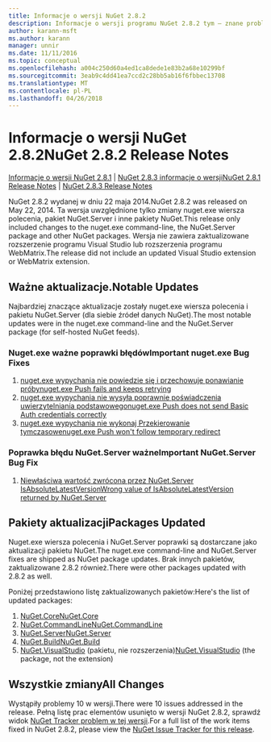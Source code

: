 ```yaml
---
title: Informacje o wersji NuGet 2.8.2
description: Informacje o wersji programu NuGet 2.8.2 tym — znane problemy, poprawki, dodatkowe funkcje i dcr.
author: karann-msft
ms.author: karann
manager: unnir
ms.date: 11/11/2016
ms.topic: conceptual
ms.openlocfilehash: a004c250d60a4ed1ca8dede1e83b2a68e10299bf
ms.sourcegitcommit: 3eab9c4dd41ea7ccd2c28bb5ab16f6fbbec13708
ms.translationtype: MT
ms.contentlocale: pl-PL
ms.lasthandoff: 04/26/2018
---
```

# <a name="nuget-282-release-notes"></a><span data-ttu-id="1ae6a-103">Informacje o wersji NuGet 2.8.2</span><span class="sxs-lookup"><span data-stu-id="1ae6a-103">NuGet 2.8.2 Release Notes</span></span>

<span data-ttu-id="1ae6a-104">[Informacje o wersji NuGet 2.8.1](../release-notes/nuget-2.8.1.md) | [NuGet 2.8.3 informacje o wersji](../release-notes/nuget-2.8.3.md)</span><span class="sxs-lookup"><span data-stu-id="1ae6a-104">[NuGet 2.8.1 Release Notes](../release-notes/nuget-2.8.1.md) | [NuGet 2.8.3 Release Notes](../release-notes/nuget-2.8.3.md)</span></span>

<span data-ttu-id="1ae6a-105">NuGet 2.8.2 wydanej w dniu 22 maja 2014.</span><span class="sxs-lookup"><span data-stu-id="1ae6a-105">NuGet 2.8.2 was released on May 22, 2014.</span></span>  <span data-ttu-id="1ae6a-106">Ta wersja uwzględnione tylko zmiany nuget.exe wiersza polecenia, pakiet NuGet.Server i inne pakiety NuGet.</span><span class="sxs-lookup"><span data-stu-id="1ae6a-106">This release only included changes to the nuget.exe command-line, the NuGet.Server package and other NuGet packages.</span></span>  <span data-ttu-id="1ae6a-107">Wersja nie zawiera zaktualizowane rozszerzenie programu Visual Studio lub rozszerzenia programu WebMatrix.</span><span class="sxs-lookup"><span data-stu-id="1ae6a-107">The release did not include an updated Visual Studio extension or WebMatrix extension.</span></span>

## <a name="notable-updates"></a><span data-ttu-id="1ae6a-108">Ważne aktualizacje.</span><span class="sxs-lookup"><span data-stu-id="1ae6a-108">Notable Updates</span></span>

<span data-ttu-id="1ae6a-109">Najbardziej znaczące aktualizacje zostały nuget.exe wiersza polecenia i pakietu NuGet.Server (dla siebie źródeł danych NuGet).</span><span class="sxs-lookup"><span data-stu-id="1ae6a-109">The most notable updates were in the nuget.exe command-line and the NuGet.Server package (for self-hosted NuGet feeds).</span></span>

### <a name="important-nugetexe-bug-fixes"></a><span data-ttu-id="1ae6a-110">Nuget.exe ważne poprawki błędów</span><span class="sxs-lookup"><span data-stu-id="1ae6a-110">Important nuget.exe Bug Fixes</span></span>

1. [<span data-ttu-id="1ae6a-111">nuget.exe wypychania nie powiedzie się i przechowuje ponawianie próby</span><span class="sxs-lookup"><span data-stu-id="1ae6a-111">nuget.exe Push fails and keeps retrying</span></span>](https://nuget.codeplex.com/workitem/4000)
1. [<span data-ttu-id="1ae6a-112">nuget.exe wypychania nie wysyła poprawnie poświadczenia uwierzytelniania podstawowego</span><span class="sxs-lookup"><span data-stu-id="1ae6a-112">nuget.exe Push does not send Basic Auth credentials correctly</span></span>](https://nuget.codeplex.com/workitem/4109)
1. [<span data-ttu-id="1ae6a-113">nuget.exe wypychania nie wykonaj Przekierowanie tymczasowe</span><span class="sxs-lookup"><span data-stu-id="1ae6a-113">nuget.exe Push won't follow temporary redirect</span></span>](https://nuget.codeplex.com/workitem/4050)

### <a name="important-nugetserver-bug-fix"></a><span data-ttu-id="1ae6a-114">Poprawka błędu NuGet.Server ważne</span><span class="sxs-lookup"><span data-stu-id="1ae6a-114">Important NuGet.Server Bug Fix</span></span>

1. [<span data-ttu-id="1ae6a-115">Niewłaściwą wartość zwrócona przez NuGet.Server IsAbsoluteLatestVersion</span><span class="sxs-lookup"><span data-stu-id="1ae6a-115">Wrong value of IsAbsoluteLatestVersion returned by NuGet.Server</span></span>](https://nuget.codeplex.com/workitem/4147)

## <a name="packages-updated"></a><span data-ttu-id="1ae6a-116">Pakiety aktualizacji</span><span class="sxs-lookup"><span data-stu-id="1ae6a-116">Packages Updated</span></span>

<span data-ttu-id="1ae6a-117">Nuget.exe wiersza polecenia i NuGet.Server poprawki są dostarczane jako aktualizacji pakietu NuGet.</span><span class="sxs-lookup"><span data-stu-id="1ae6a-117">The nuget.exe command-line and NuGet.Server fixes are shipped as NuGet package updates.</span></span>  <span data-ttu-id="1ae6a-118">Brak innych pakietów, zaktualizowane 2.8.2 również.</span><span class="sxs-lookup"><span data-stu-id="1ae6a-118">There were other packages updated with 2.8.2 as well.</span></span>

<span data-ttu-id="1ae6a-119">Poniżej przedstawiono listę zaktualizowanych pakietów:</span><span class="sxs-lookup"><span data-stu-id="1ae6a-119">Here's the list of updated packages:</span></span>

1. [<span data-ttu-id="1ae6a-120">NuGet.Core</span><span class="sxs-lookup"><span data-stu-id="1ae6a-120">NuGet.Core</span></span>](https://www.nuget.org/packages/NuGet.Core/)
1. [<span data-ttu-id="1ae6a-121">NuGet.CommandLine</span><span class="sxs-lookup"><span data-stu-id="1ae6a-121">NuGet.CommandLine</span></span>](https://www.nuget.org/packages/NuGet.CommandLine/)
1. [<span data-ttu-id="1ae6a-122">NuGet.Server</span><span class="sxs-lookup"><span data-stu-id="1ae6a-122">NuGet.Server</span></span>](https://www.nuget.org/packages/NuGet.Server/)
1. [<span data-ttu-id="1ae6a-123">NuGet.Build</span><span class="sxs-lookup"><span data-stu-id="1ae6a-123">NuGet.Build</span></span>](https://www.nuget.org/packages/NuGet.Build/)
1. <span data-ttu-id="1ae6a-124">[NuGet.VisualStudio](https://www.nuget.org/packages/NuGet.VisualStudio/) (pakietu, nie rozszerzenia)</span><span class="sxs-lookup"><span data-stu-id="1ae6a-124">[NuGet.VisualStudio](https://www.nuget.org/packages/NuGet.VisualStudio/) (the package, not the extension)</span></span>

## <a name="all-changes"></a><span data-ttu-id="1ae6a-125">Wszystkie zmiany</span><span class="sxs-lookup"><span data-stu-id="1ae6a-125">All Changes</span></span>
<span data-ttu-id="1ae6a-126">Wystąpiły problemy 10 w wersji.</span><span class="sxs-lookup"><span data-stu-id="1ae6a-126">There were 10 issues addressed in the release.</span></span> <span data-ttu-id="1ae6a-127">Pełną listę prac elementów usunięto w wersji NuGet 2.8.2, sprawdź widok [NuGet Tracker problem w tej wersji](https://nuget.codeplex.com/workitem/list/advanced?keyword=&status=All&type=All&priority=All&release=NuGet%202.8.2&assignedTo=All&component=All&sortField=LastUpdatedDate&sortDirection=Descending&page=0&reasonClosed=All).</span><span class="sxs-lookup"><span data-stu-id="1ae6a-127">For a full list of the work items fixed in NuGet 2.8.2, please view the [NuGet Issue Tracker for this release](https://nuget.codeplex.com/workitem/list/advanced?keyword=&status=All&type=All&priority=All&release=NuGet%202.8.2&assignedTo=All&component=All&sortField=LastUpdatedDate&sortDirection=Descending&page=0&reasonClosed=All).</span></span>
